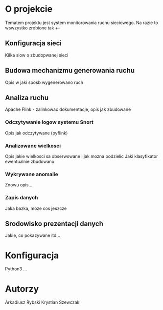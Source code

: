 # O projekcie
Tematem projektu jest system monitorowania ruchu sieciowego.
Na razie to wswzystko zrobione tak +-
## Konfiguracja sieci
Kilka slow o zbudopwanej sieci
## Budowa mechanizmu generowania ruchu 
Opis w jaki sposb wygenerowano ruch
## Analiza ruchu
Apache Flink - zalinkowac dokumentacje, opis jak zbudowane 
### Odczytywanie logow systemu Snort
Opis jak odczytywane (pyflink)
### Analizowane wielkosci
Opis jakie wielkosci sa obserwowane i jak mozna podzielic
Jaki klasyfikator ewentualnie zbudowano
### Wykrywane anomalie
Znowu opis...
### Zapis danych
Jaka bazka, moze cos jeszcze
## Srodowisko prezentacji danych
Jakie, co pokazywane itd...

# Konfiguracja
Python3 ...


# Autorzy
Arkadiusz Rybski
Krystian Szewczak